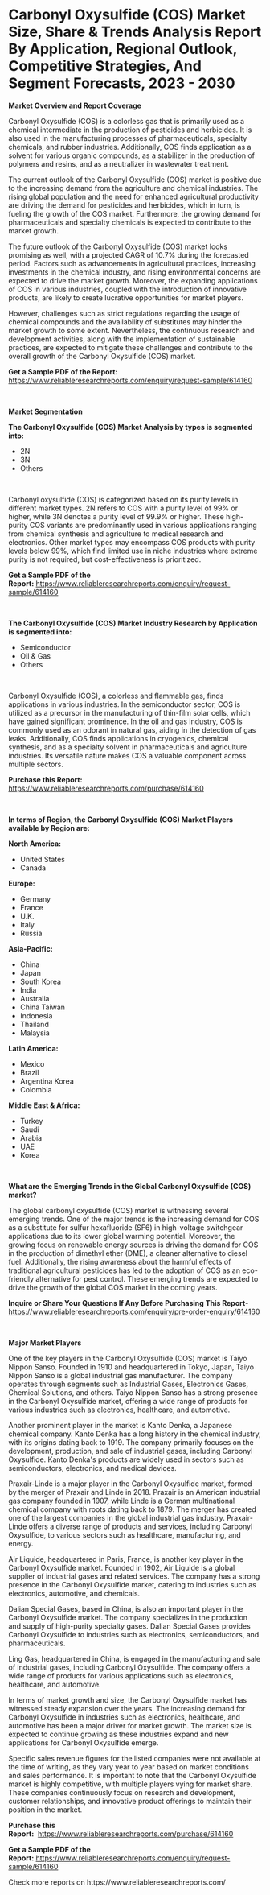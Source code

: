 <p><h1>Carbonyl Oxysulfide (COS) Market Size, Share & Trends Analysis Report By Application, Regional Outlook, Competitive Strategies, And Segment Forecasts, 2023 - 2030</h1></p><p><strong>Market Overview and Report Coverage</strong></p>
<p><p>Carbonyl Oxysulfide (COS) is a colorless gas that is primarily used as a chemical intermediate in the production of pesticides and herbicides. It is also used in the manufacturing processes of pharmaceuticals, specialty chemicals, and rubber industries. Additionally, COS finds application as a solvent for various organic compounds, as a stabilizer in the production of polymers and resins, and as a neutralizer in wastewater treatment.</p><p>The current outlook of the Carbonyl Oxysulfide (COS) market is positive due to the increasing demand from the agriculture and chemical industries. The rising global population and the need for enhanced agricultural productivity are driving the demand for pesticides and herbicides, which in turn, is fueling the growth of the COS market. Furthermore, the growing demand for pharmaceuticals and specialty chemicals is expected to contribute to the market growth.</p><p>The future outlook of the Carbonyl Oxysulfide (COS) market looks promising as well, with a projected CAGR of 10.7% during the forecasted period. Factors such as advancements in agricultural practices, increasing investments in the chemical industry, and rising environmental concerns are expected to drive the market growth. Moreover, the expanding applications of COS in various industries, coupled with the introduction of innovative products, are likely to create lucrative opportunities for market players.</p><p>However, challenges such as strict regulations regarding the usage of chemical compounds and the availability of substitutes may hinder the market growth to some extent. Nevertheless, the continuous research and development activities, along with the implementation of sustainable practices, are expected to mitigate these challenges and contribute to the overall growth of the Carbonyl Oxysulfide (COS) market.</p></p>
<p><strong>Get a Sample PDF of the Report:</strong> <a href="https://www.reliableresearchreports.com/enquiry/request-sample/614160">https://www.reliableresearchreports.com/enquiry/request-sample/614160</a></p>
<p>&nbsp;</p>
<p><strong>Market Segmentation</strong></p>
<p><strong>The Carbonyl Oxysulfide (COS) Market Analysis by types is segmented into:</strong></p>
<p><ul><li>2N</li><li>3N</li><li>Others</li></ul></p>
<p>&nbsp;</p>
<p><p>Carbonyl oxysulfide (COS) is categorized based on its purity levels in different market types. 2N refers to COS with a purity level of 99% or higher, while 3N denotes a purity level of 99.9% or higher. These high-purity COS variants are predominantly used in various applications ranging from chemical synthesis and agriculture to medical research and electronics. Other market types may encompass COS products with purity levels below 99%, which find limited use in niche industries where extreme purity is not required, but cost-effectiveness is prioritized.</p></p>
<p><strong>Get a Sample PDF of the Report:</strong>&nbsp;<a href="https://www.reliableresearchreports.com/enquiry/request-sample/614160">https://www.reliableresearchreports.com/enquiry/request-sample/614160</a></p>
<p>&nbsp;</p>
<p><strong>The Carbonyl Oxysulfide (COS) Market Industry Research by Application is segmented into:</strong></p>
<p><ul><li>Semiconductor</li><li>Oil & Gas</li><li>Others</li></ul></p>
<p>&nbsp;</p>
<p><p>Carbonyl Oxysulfide (COS), a colorless and flammable gas, finds applications in various industries. In the semiconductor sector, COS is utilized as a precursor in the manufacturing of thin-film solar cells, which have gained significant prominence. In the oil and gas industry, COS is commonly used as an odorant in natural gas, aiding in the detection of gas leaks. Additionally, COS finds applications in cryogenics, chemical synthesis, and as a specialty solvent in pharmaceuticals and agriculture industries. Its versatile nature makes COS a valuable component across multiple sectors.</p></p>
<p><strong>Purchase this Report:</strong>&nbsp; <a href="https://www.reliableresearchreports.com/purchase/614160">https://www.reliableresearchreports.com/purchase/614160</a></p>
<p>&nbsp;</p>
<p><strong>In terms of Region, the Carbonyl Oxysulfide (COS) Market Players available by Region are:</strong></p>
<p>
    <p> <strong> North America: </strong>
        <ul>
            <li>United States</li>
            <li>Canada</li>
        </ul>
        </p> 
    <p> <strong> Europe: </strong>
        <ul>
            <li>Germany</li>
            <li>France</li>
            <li>U.K.</li>
            <li>Italy</li>
            <li>Russia</li>
        </ul>
        </p> 
    <p> <strong> Asia-Pacific: </strong>
        <ul>
            <li>China</li>
            <li>Japan</li>
            <li>South Korea</li>
            <li>India</li>
            <li>Australia</li>
            <li>China Taiwan</li>
            <li>Indonesia</li>
            <li>Thailand</li>
            <li>Malaysia</li>
        </ul>
        </p> 
    <p> <strong> Latin America: </strong>
        <ul>
            <li>Mexico</li>
            <li>Brazil</li>
            <li>Argentina Korea</li>
            <li>Colombia</li>
        </ul>
        </p> 
    <p> <strong> Middle East & Africa: </strong>
        <ul>
            <li>Turkey</li>
            <li>Saudi</li>
            <li>Arabia</li>
            <li>UAE</li>
            <li>Korea</li>
        </ul>
    </p>
    </p>
<p>&nbsp;</p>
<p><strong>What are the Emerging Trends in the Global Carbonyl Oxysulfide (COS) market?</strong></p>
<p><p>The global carbonyl oxysulfide (COS) market is witnessing several emerging trends. One of the major trends is the increasing demand for COS as a substitute for sulfur hexafluoride (SF6) in high-voltage switchgear applications due to its lower global warming potential. Moreover, the growing focus on renewable energy sources is driving the demand for COS in the production of dimethyl ether (DME), a cleaner alternative to diesel fuel. Additionally, the rising awareness about the harmful effects of traditional agricultural pesticides has led to the adoption of COS as an eco-friendly alternative for pest control. These emerging trends are expected to drive the growth of the global COS market in the coming years.</p></p>
<p><strong>Inquire or Share Your Questions If Any Before Purchasing This Report</strong>- <a href="https://www.reliableresearchreports.com/enquiry/pre-order-enquiry/614160">https://www.reliableresearchreports.com/enquiry/pre-order-enquiry/614160</a></p>
<p>&nbsp;</p>
<p><strong>Major Market Players</strong></p>
<p><p>One of the key players in the Carbonyl Oxysulfide (COS) market is Taiyo Nippon Sanso. Founded in 1910 and headquartered in Tokyo, Japan, Taiyo Nippon Sanso is a global industrial gas manufacturer. The company operates through segments such as Industrial Gases, Electronics Gases, Chemical Solutions, and others. Taiyo Nippon Sanso has a strong presence in the Carbonyl Oxysulfide market, offering a wide range of products for various industries such as electronics, healthcare, and automotive.</p><p>Another prominent player in the market is Kanto Denka, a Japanese chemical company. Kanto Denka has a long history in the chemical industry, with its origins dating back to 1919. The company primarily focuses on the development, production, and sale of industrial gases, including Carbonyl Oxysulfide. Kanto Denka's products are widely used in sectors such as semiconductors, electronics, and medical devices.</p><p>Praxair-Linde is a major player in the Carbonyl Oxysulfide market, formed by the merger of Praxair and Linde in 2018. Praxair is an American industrial gas company founded in 1907, while Linde is a German multinational chemical company with roots dating back to 1879. The merger has created one of the largest companies in the global industrial gas industry. Praxair-Linde offers a diverse range of products and services, including Carbonyl Oxysulfide, to various sectors such as healthcare, manufacturing, and energy.</p><p>Air Liquide, headquartered in Paris, France, is another key player in the Carbonyl Oxysulfide market. Founded in 1902, Air Liquide is a global supplier of industrial gases and related services. The company has a strong presence in the Carbonyl Oxysulfide market, catering to industries such as electronics, automotive, and chemicals.</p><p>Dalian Special Gases, based in China, is also an important player in the Carbonyl Oxysulfide market. The company specializes in the production and supply of high-purity specialty gases. Dalian Special Gases provides Carbonyl Oxysulfide to industries such as electronics, semiconductors, and pharmaceuticals.</p><p>Ling Gas, headquartered in China, is engaged in the manufacturing and sale of industrial gases, including Carbonyl Oxysulfide. The company offers a wide range of products for various applications such as electronics, healthcare, and automotive.</p><p>In terms of market growth and size, the Carbonyl Oxysulfide market has witnessed steady expansion over the years. The increasing demand for Carbonyl Oxysulfide in industries such as electronics, healthcare, and automotive has been a major driver for market growth. The market size is expected to continue growing as these industries expand and new applications for Carbonyl Oxysulfide emerge.</p><p>Specific sales revenue figures for the listed companies were not available at the time of writing, as they vary year to year based on market conditions and sales performance. It is important to note that the Carbonyl Oxysulfide market is highly competitive, with multiple players vying for market share. These companies continuously focus on research and development, customer relationships, and innovative product offerings to maintain their position in the market.</p></p>
<p><strong>Purchase this Report:</strong>&nbsp;&nbsp;<a href="https://www.reliableresearchreports.com/purchase/614160">https://www.reliableresearchreports.com/purchase/614160</a></p>
<p></p>
<p><strong>Get a Sample PDF of the Report:</strong>&nbsp;<a href="https://www.reliableresearchreports.com/enquiry/request-sample/614160">https://www.reliableresearchreports.com/enquiry/request-sample/614160</a></p>
<p>Check more reports on https://www.reliableresearchreports.com/</p>
